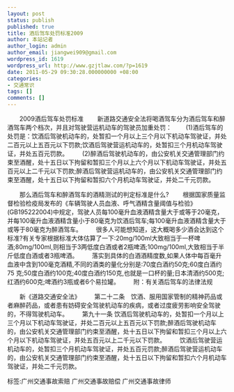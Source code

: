 ```yaml
---
layout: post
status: publish
published: true
title: 酒后驾车处罚标准2009
author: 本站记者
author_login: admin
author_email: jiangwei909@gmail.com
wordpress_id: 1619
wordpress_url: http://www.gzjtlaw.com/?p=1619
date: 2011-05-29 09:30:28.000000000 +08:00
categories:
- 交通常识
tags: []
comments: []
---
```

　　2009酒后驾车处罚标准　　新道路交通安全法将喝酒驾车分为酒后驾车和醉酒驾车两个档次，并且对驾驶营运机动车的驾驶员加重处罚：　　(1)酒后驾车的处罚是：饮酒后驾驶机动车的，处暂扣一个月以上三个月以下机动车驾驶证，并处二百元以上五百元以下罚款;饮酒后驾驶营运机动车的，处暂扣三个月机动车驾驶证，并处五百元罚款。　　(2)醉酒后驾驶机动车的，由公安机关交通管理部门约束至酒醒，处十五日以下拘留和暂扣三个月以上六个月以下机动车驾驶证，并处五百元以上二千元以下罚款;醉酒后驾驶营运机动车的，由公安机关交通管理部门约束至酒醒，处十五日以下拘留和暂扣六个月机动车驾驶证，并处二千元罚款。　　那么酒后驾车和醉酒驾车的酒精测试的判定标准是什么?　　根据国家质量监督检验检疫局发布的《车辆驾驶人员血液、呼气酒精含量阈值与检验》(GB195222004)中规定，驾驶人员每100毫升血液酒精含量大于或等于20毫克，并每100毫升血液酒精含量小于80毫克为饮酒后驾车;每100毫升血液酒精含量大于或等于80毫克为醉酒驾车。　　很多人可能想知道，这大概喝多少酒会达到这个标准?有关专家根据标准大体估算了一下:20mg&#47;100ml大致相当于一杯啤酒;80mg&#47;100ml,则相当于3两低度白酒或者2瓶啤酒;100mg&#47;100ml,大致相当于半斤低度白酒或者3瓶啤酒。　　落实到具体的白酒酒精度数,如果人体中每百毫升血液中含到100毫克酒精,不同的酒类的量化分别是:70度白酒约50克;60度白酒约75 克;50度白酒约100克;40度白酒约150克,也就是一口杯的量;日本清酒约500克;红酒约600克;啤酒约3瓶或者6个易拉罐。　　附：有关酒后驾车的法律法规　　新《道路交通安全法》　　第二十二条　饮酒、服用国家管制的精神药品或者麻醉药品，或者患有妨碍安全驾驶机动车的疾病，或者过度疲劳影响安全驾驶的，不得驾驶机动车。　　第九十一条 饮酒后驾驶机动车的，处暂扣一个月以上三个月以下机动车驾驶证，并处二百元以上五百元以下罚款;醉酒后驾驶机动车的，由公安机关交通管理部门约束至酒醒，处十五日以下拘留和暂扣三个月以上六个月以下机动车驾驶证，并处五百元以上二千元以下罚款。　　饮酒后驾驶营运机动车的，处暂扣三个月机动车驾驶证，并处五百元罚款;醉酒后驾驶营运机动车的，由公安机关交通管理部门约束至酒醒，处十五日以下拘留和暂扣六个月机动车驾驶证，并处二千元罚款。标签:广州交通事故索赔 广州交通事故赔偿 广州交通事故律师

